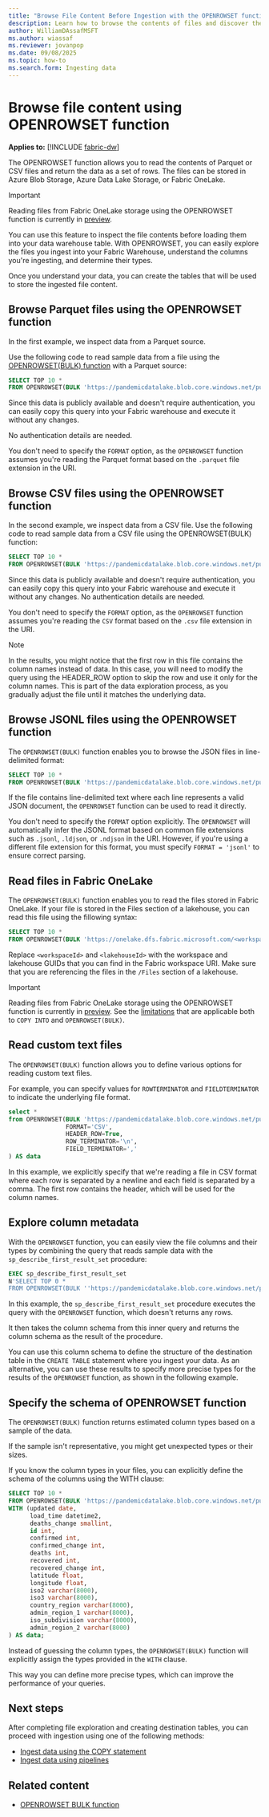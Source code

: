 ```yaml
---
title: "Browse File Content Before Ingestion with the OPENROWSET function"
description: Learn how to browse the contents of files and discover their schema using the OPENROWSET function before ingesting them into a Warehouse in Microsoft Fabric.
author: WilliamDAssafMSFT
ms.author: wiassaf
ms.reviewer: jovanpop
ms.date: 09/08/2025
ms.topic: how-to
ms.search.form: Ingesting data
---
```


# Browse file content using OPENROWSET function

**Applies to:** [!INCLUDE [fabric-dw](includes/applies-to-version/fabric-dw.md)]

The OPENROWSET function allows you to read the contents of Parquet or CSV files and return the data as a set of rows. The files can be stored in Azure Blob Storage, Azure Data Lake Storage, or Fabric OneLake.

> [!IMPORTANT]
> Reading files from Fabric OneLake storage using the OPENROWSET function is currently in [preview](/fabric/fundamentals/preview).

You can use this feature to inspect the file contents before loading them into your data warehouse table. With OPENROWSET, you can easily explore the files you ingest into your Fabric Warehouse, understand the columns you're ingesting, and determine their types. 

Once you understand your data, you can create the tables that will be used to store the ingested file content. 

## Browse Parquet files using the OPENROWSET function

In the first example, we inspect data from a Parquet source.

Use the following code to read sample data from a file using the [OPENROWSET(BULK) function](/sql/t-sql/functions/openrowset-bulk-transact-sql?view=fabric&preserve-view=true) with a Parquet source:

```sql
SELECT TOP 10 * 
FROM OPENROWSET(BULK 'https://pandemicdatalake.blob.core.windows.net/public/curated/covid-19/bing_covid-19_data/latest/bing_covid-19_data.parquet') AS data
```

Since this data is publicly available and doesn't require authentication, you can easily copy this query into your Fabric warehouse and execute it without any changes.

No authentication details are needed.

You don't need to specify the `FORMAT` option, as the `OPENROWSET` function assumes you're reading the Parquet format based on the `.parquet` file extension in the URI.

## Browse CSV files using the OPENROWSET function

In the second example, we inspect data from a CSV file. 
Use the following code to read sample data from a CSV file using the OPENROWSET(BULK) function:

```sql
SELECT TOP 10 * 
FROM OPENROWSET(BULK 'https://pandemicdatalake.blob.core.windows.net/public/curated/covid-19/bing_covid-19_data/latest/bing_covid-19_data.csv') AS data
```

Since this data is publicly available and doesn't require authentication, you can easily copy this query into your Fabric warehouse and execute it without any changes. No authentication details are needed.

You don't need to specify the `FORMAT` option, as the `OPENROWSET` function assumes you're reading the `CSV` format based on the `.csv` file extension in the URI.

> [!Note]
> In the results, you might notice that the first row in this file contains the column names instead of data. In this case, you will need to modify the query using the HEADER_ROW option to skip the row and use it only for the column names. This is part of the data exploration process, as you gradually adjust the file until it matches the underlying data.

## Browse JSONL files using the OPENROWSET function

The `OPENROWSET(BULK)` function enables you to browse the JSON files in line-delimited format:

```sql
SELECT TOP 10 * 
FROM OPENROWSET(BULK 'https://pandemicdatalake.blob.core.windows.net/public/curated/covid-19/bing_covid-19_data/latest/bing_covid-19_data.jsonl') AS data
```

If the file contains line-delimited text where each line represents a valid JSON document, the `OPENROWSET` function can be used to read it directly.

You don't need to specify the `FORMAT` option explicitly. The `OPENROWSET` will automatically infer the JSONL format based on common file extensions such as `.jsonl`, `.ldjson`, or `.ndjson` in the URI. However, if you're using a different file extension for this format, you must specify `FORMAT = 'jsonl'` to ensure correct parsing.

## Read files in Fabric OneLake

The `OPENROWSET(BULK)` function enables you to read the files stored in Fabric OneLake. If your file is stored in the Files section of a lakehouse, you can read this file using the fillowing syntax:

```sql
SELECT TOP 10 * 
FROM OPENROWSET(BULK 'https://onelake.dfs.fabric.microsoft.com/<workspaceId>/<lakehouseId>/Files/latest/bing_covid-19_data.jsonl') AS data
```

Replace `<workspaceId>` and `<lakehouseId>` with the workspace and lakehouse GUIDs that you can find in the Fabric workspace URI. Make sure that you are referencing the files in the `/Files` section of a lakehouse.

> [!IMPORTANT]
> Reading files from Fabric OneLake storage using the OPENROWSET function is currently in [preview](/fabric/fundamentals/preview). See the [limitations](/sql/t-sql/statements/copy-into-transact-sql#limitations-for-onelake-as-source) that are applicable both to `COPY INTO` and `OPENROWSET(BULK)`.

<a id="reading-custom-text-files"></a>

## Read custom text files

The `OPENROWSET(BULK)` function allows you to define various options for reading custom text files. 

For example, you can specify values for `ROWTERMINATOR` and `FIELDTERMINATOR` to indicate the underlying file format.

```sql
select *
from OPENROWSET(BULK 'https://pandemicdatalake.blob.core.windows.net/public/curated/covid-19/bing_covid-19_data/latest/bing_covid-19_data.csv',
                FORMAT='CSV',
                HEADER_ROW=True,
                ROW_TERMINATOR='\n',
                FIELD_TERMINATOR=','
) AS data
```

In this example, we explicitly specify that we're reading a file in CSV format where each row is separated by a newline and each field is separated by a comma. The first row contains the header, which will be used for the column names.

## Explore column metadata

With the `OPENROWSET` function, you can easily view the file columns and their types by combining the query that reads sample data with the `sp_describe_first_result_set` procedure:

```sql
EXEC sp_describe_first_result_set 
N'SELECT TOP 0 * 
FROM OPENROWSET(BULK ''https://pandemicdatalake.blob.core.windows.net/public/curated/covid-19/bing_covid-19_data/latest/bing_covid-19_data.parquet'') AS data';
```

In this example, the `sp_describe_first_result_set` procedure executes the query with the `OPENROWSET` function, which doesn't returns any rows. 

It then takes the column schema from this inner query and returns the column schema as the result of the procedure.

You can use this column schema to define the structure of the destination table in the `CREATE TABLE` statement where you ingest your data.
As an alternative, you can use these results to specify more precise types for the results of the `OPENROWSET` function, 
as shown in the following example.

## Specify the schema of OPENROWSET function

The `OPENROWSET(BULK)` function returns estimated column types based on a sample of the data.

If the sample isn't representative, you might get unexpected types or their sizes.

If you know the column types in your files, you can explicitly define the schema of the columns using the WITH clause:

```sql
SELECT TOP 10 * 
FROM OPENROWSET(BULK 'https://pandemicdatalake.blob.core.windows.net/public/curated/covid-19/bing_covid-19_data/latest/bing_covid-19_data.csv') AS data
WITH (updated date,
      load_time datetime2,
      deaths_change smallint,
      id int,
      confirmed int,
      confirmed_change int,
      deaths int,
      recovered int,
      recovered_change int,
      latitude float,
      longitude float,
      iso2 varchar(8000),
      iso3 varchar(8000),
      country_region varchar(8000),
      admin_region_1 varchar(8000),
      iso_subdivision varchar(8000),
      admin_region_2 varchar(8000)
) AS data;
```

Instead of guessing the column types, the `OPENROWSET(BULK)` function will explicitly assign the types provided in the `WITH` clause.

This way you can define more precise types, which can improve the performance of your queries.

## Next steps

After completing file exploration and creating destination tables, you can proceed with ingestion using one of the following methods:

- [Ingest data using the COPY statement](ingest-data-copy.md)
- [Ingest data using pipelines](ingest-data-pipelines.md)

## Related content

- [OPENROWSET BULK function](/sql/t-sql/functions/openrowset-bulk-transact-sql?view=fabric&preserve-view=true)
